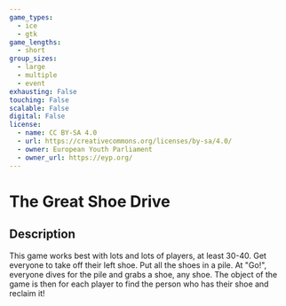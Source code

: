 ```yaml
---
game_types:
  - ice
  - gtk
game_lengths:
  - short
group_sizes:
  - large
  - multiple
  - event
exhausting: False
touching: False
scalable: False
digital: False
license:
  - name: CC BY-SA 4.0
  - url: https://creativecommons.org/licenses/by-sa/4.0/
  - owner: European Youth Parliament
  - owner_url: https://eyp.org/
---
```

# The Great Shoe Drive

## Description
This game works best with lots and lots of players, at least 30-40. Get everyone
to take off their left shoe. Put all the shoes in a pile. At "Go!", everyone dives for the pile and grabs a shoe, any shoe. The object of the game is then for each player to find the person who has their shoe and reclaim it!
